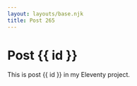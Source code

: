 ```yaml
---
layout: layouts/base.njk
title: Post 265
---
```


# Post {{ id }}

This is post {{ id }} in my Eleventy project.
